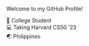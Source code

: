 Welcome to my GitHub Profile!

📖 College Student\
💻 Taking Harvard CS50 '23\
:earth_asia: Philippines
